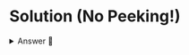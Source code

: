 # Solution (No Peeking!)

<details> <summary> Answer 👀</summary>

```python
food = input("Name a type of food: ")
plant = input("Name a plant: ")
cookingType = input("What is a way to cook something?")
burntFood = input("How do you describe burnt food?")
householdItem = input("Name something in your house: ")

print()
print("Tonight's dinner:")

print("For dinner you should make", cookingType, food, "with", burntFood, plant, "on a plate of", householdItem)
```

</details>